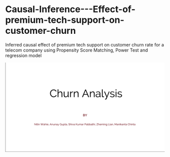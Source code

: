 # Causal-Inference---Effect-of-premium-tech-support-on-customer-churn
Inferred causal effect of premium tech support on customer churn rate for a telecom company using Propensity Score Matching, Power Test and regression model

![](images/1.png)
